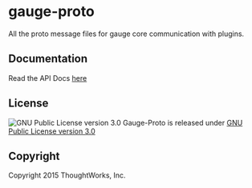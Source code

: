 gauge-proto
===========

All the proto message files for gauge core communication with plugins.

Documentation
-----------------
Read the API Docs [here](doc/gauge-proto-doc.md)

License
-------

![GNU Public License version 3.0](http://www.gnu.org/graphics/gplv3-127x51.png)
Gauge-Proto is released under [GNU Public License version 3.0](http://www.gnu.org/licenses/gpl-3.0.txt)

Copyright
---------

Copyright 2015 ThoughtWorks, Inc.
